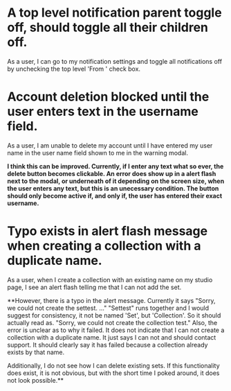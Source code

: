 # A top level notification parent toggle off, should toggle all their children off.

As a user, I can go to my notification settings and toggle all notifications off by unchecking the top level 'From <type>' check box.

# Account deletion blocked until the user enters text in the username field.

As a user, I am unable to delete my account until I have entered my user name in the user name field shown to me in the warning modal.

**I think this can be improved. Currently, if I enter any text what so ever, the delete button becomes clickable. An error does show up in a alert flash next to the modal, or underneath of it depending on the screen size, when the user enters any text,  but this is an unecessary condition. The button should only become active if, and only if, the user has entered their exact username.**

# Typo exists in alert flash message when creating a collection with a duplicate name.

As a user, when I create a collection with an existing name on my studio page, I see an alert flash telling me that I can not add the set. 

**However, there is a typo in the alert message. Currently it says "Sorry, we could not create the settest. ..." "Settest" runs together and I would suggest for consistency, it not be named 'Set', but 'Collection'. So it should actually read as. "Sorry, we could not create the collection test." Also, the error is unclear as to why it failed. It does not indicate that I can not create a collection with a duplicate name. It just says I can not and should contact support. It should clearly say it has failed because a collection already exists by that name.

Additionally, I do not see how I can delete existing sets. If this functionality does exist, it is not obvious, but with the short time I poked around, it does not look possible.**
